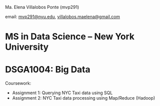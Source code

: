 Ma. Elena Villalobos Ponte (mvp291)

email: mvp291@nyu.edu, villalobos.maelena@gmail.com

# MS in Data Science – New York University
# DSGA1004: Big Data

Coursework:
* Assignment 1: Querying NYC Taxi data using SQL
* Assignment 2: NYC Taxi data processing using Map/Reduce (Hadoop)
